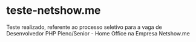 # teste-netshow.me
Teste realizado, referente ao processo seletivo para a vaga de Desenvolvedor PHP Pleno/Senior - Home Office na Empresa Netshow.me
